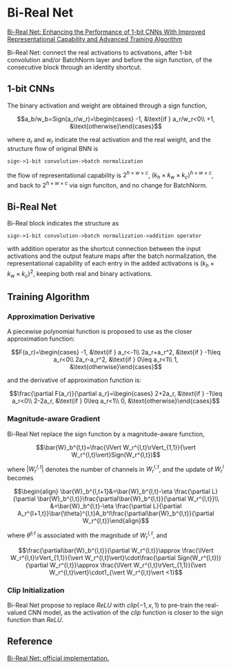 # Bi-Real Net
[Bi-Real Net: Enhancing the Performance of 1-bit CNNs With Improved Representational Capability and Advanced Training Algorithm](https://openaccess.thecvf.com/content_ECCV_2018/papers/zechun_liu_Bi-Real_Net_Enhancing_ECCV_2018_paper.pdf)

Bi-Real Net: connect the real activations to activations, after 1-bit convolution and/or BatchNorm layer and before the sign function, of the consecutive block through an identity shortcut.

## 1-bit CNNs
The binary activation and weight are obtained through a sign function,
```math
a_b/w_b=Sign(a_r/w_r)=\begin{cases}
-1, &\text{if } a_r/w_r<0\\
+1, &\text{otherwise}\end{cases}
```
where $a_r$ and $w_r$ indicate the real activation and the real weight, and the structure flow of original BNN is
```text
sign->1-bit convolution->batch normalization
```
the flow of representational capability is $2^{h\times w\times c}$, $(k_h\times k_w\times k_c)^{h\times w\times c}$, and back to $2^{h\times w\times c}$ via sign funciton, and no change for BatchNorm.

## Bi-Real Net
Bi-Real block indicates the structure as 
```text
sign->1-bit convolution->batch normalization->addition operator
```
with addition operator as the shortcut connection between the input activations and the output feature maps after the batch normalization, the representational capability of each entry in the added activations is $(k_h\times k_w\times k_c)^2$, keeping both real and binary activations.

## Training Algorithm
### Approximation Derivative
A piecewise polynomial function is proposed to use as the closer approximation function:
```math
F(a_r)=\begin{cases}
-1, &\text{if } a_r<-1\\
2a_r+a_r^2, &\text{if } -1\leq a_r<0\\
2a_r-a_r^2, &\text{if } 0\leq a_r<1\\
1, &\text{otherwise}\end{cases}
```
and the derivative of approximation function is:
```math
\frac{\partial F(a_r)}{\partial a_r}=\begin{cases}
2+2a_r, &\text{if } -1\leq a_r<0\\
2-2a_r, &\text{if } 0\leq a_r<1\\
0, &\text{otherwise}\end{cases}
```

### Magnitude-aware Gradient
Bi-Real Net replace the sign function by a magnitude-aware function,
```math
\bar{W}_b^{l,t}=\frac{\lVert W_r^{l,t}\rVert_{1,1}}{\vert W_r^{l,t}\vert}Sign(W_r^{l,t})
```
where $\vert W_r^{l,t}\vert$ denotes the number of channels in $W_r^{l,t}$, and the update of $W_r^l$ becomes
```math
\begin{align}
\bar{W}_b^{l,t+1}&=\bar{W}_b^{l,t}-\eta \frac{\partial L}{\partial \bar{W}_b^{l,t}}\frac{\partial\bar{W}_b^{l,t}}{\partial W_r^{l,t}}\\
&=\bar{W}_b^{l,t}-\eta \frac{\partial L}{\partial A_r^{l+1,t}}\bar{\theta}^{l,t}A_b^l\frac{\partial\bar{W}_b^{l,t}}{\partial W_r^{l,t}}\end{align}
```
where $\bar{\theta}^{l,t}$ is associated with the magnitude of $W_r^{l,t}$, and
```math
\frac{\partial\bar{W}_b^{l,t}}{\partial W_r^{l,t}}\approx
\frac{\lVert W_r^{l,t}\rVert_{1,1}}{\vert W_r^{l,t}\vert}\cdot\frac{\partial Sign(W_r^{l,t})}{\partial W_r^{l,t}}\approx
\frac{\lVert W_r^{l,t}\rVert_{1,1}}{\vert W_r^{l,t}\vert}\cdot1_{\vert W_r^{l,t}\vert <1}
```

### Clip Initialization
Bi-Real Net propose to replace $ReLU$ with $clip(-1,x,1)$ to pre-train the real-valued CNN model, as the activation of the $clip$ function is closer to the sign function than $ReLU$.

## Reference
[Bi-Real Net: official implementation.](https://github.com/liuzechun/Bi-Real-net)
